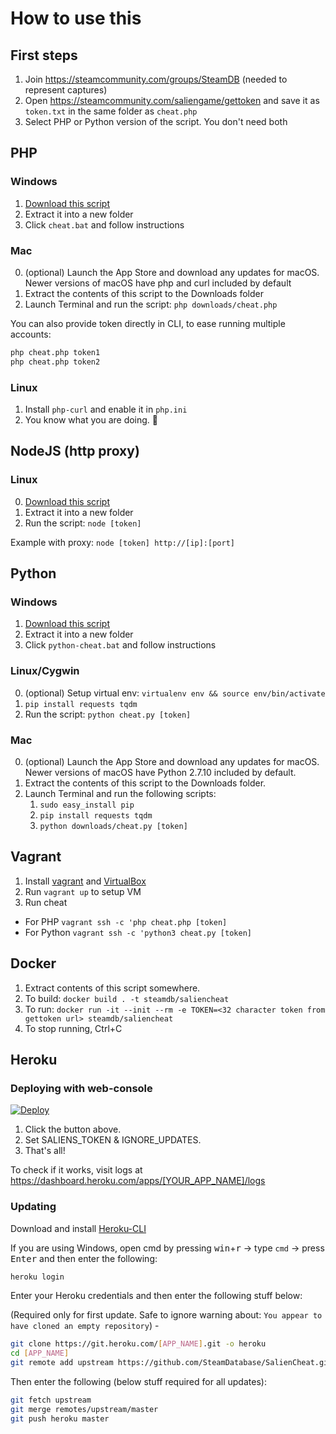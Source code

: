 # How to use this

## First steps

1. Join https://steamcommunity.com/groups/SteamDB (needed to represent captures)
2. Open https://steamcommunity.com/saliengame/gettoken and save it as `token.txt` in the same folder as `cheat.php`
3. Select PHP or Python version of the script. You don't need both

## PHP

### Windows

1. [Download this script](https://github.com/SteamDatabase/SalienCheat/archive/master.zip)
2. Extract it into a new folder
3. Click `cheat.bat` and follow instructions

### Mac

0. (optional) Launch the App Store and download any updates for macOS. Newer versions of macOS have php and curl included by default
1. Extract the contents of this script to the Downloads folder
2. Launch Terminal and run the script: `php downloads/cheat.php`

You can also provide token directly in CLI, to ease running multiple accounts:
```bash
php cheat.php token1
php cheat.php token2
```

### Linux

1. Install `php-curl` and enable it in `php.ini`
2. You know what you are doing. 🐧


## NodeJS (http proxy)

### Linux

0. [Download this script](https://github.com/SteamDatabase/SalienCheat/archive/master.zip)
1. Extract it into a new folder
2. Run the script: `node [token]`

Example with proxy: `node [token] http://[ip]:[port]`

## Python

### Windows

1. [Download this script](https://github.com/SteamDatabase/SalienCheat/archive/master.zip)
2. Extract it into a new folder
3. Click `python-cheat.bat` and follow instructions

### Linux/Cygwin

0. (optional) Setup virtual env: `virtualenv env && source env/bin/activate`
1. `pip install requests tqdm`
2. Run the script: `python cheat.py [token]`

### Mac

0. (optional) Launch the App Store and download any updates for macOS. Newer versions of macOS have Python 2.7.10 included by default.
1. Extract the contents of this script to the Downloads folder.
2. Launch Terminal and run the following scripts:
   1. `sudo easy_install pip`
   2. `pip install requests tqdm`
   3. `python downloads/cheat.py [token]`

## Vagrant

1. Install [vagrant](https://www.vagrantup.com/downloads.html) and [VirtualBox](https://www.virtualbox.org/wiki/Downloads)
2. Run `vagrant up` to setup VM
3. Run cheat
  * For PHP `vagrant ssh -c 'php cheat.php [token]`
  * For Python `vagrant ssh -c 'python3 cheat.py [token]`

## Docker
1. Extract contents of this script somewhere.
2. To build: `docker build . -t steamdb/saliencheat`
3. To run: `docker run -it --init --rm -e TOKEN=<32 character token from gettoken url> steamdb/saliencheat`
4. To stop running, Ctrl+C

## Heroku
### Deploying with web-console

[![Deploy](https://www.herokucdn.com/deploy/button.svg)](https://heroku.com/deploy)

1. Click the button above.
2. Set SALIENS_TOKEN & IGNORE_UPDATES.
3. That's all!

To check if it works, visit logs at https://dashboard.heroku.com/apps/[YOUR_APP_NAME]/logs

### Updating

Download and install [Heroku-CLI](https://devcenter.heroku.com/articles/heroku-cli)

If you are using Windows, open cmd by pressing <kbd>win</kbd>+<kbd>r</kbd> -> type `cmd` -> press <kbd>Enter</kbd> and then enter the following:
```bash
heroku login
```
Enter your Heroku credentials and then enter the following stuff below:

(Required only for first update. Safe to ignore warning about: `You appear to have cloned an empty repository`) -
```bash
git clone https://git.heroku.com/[APP_NAME].git -o heroku
cd [APP_NAME]
git remote add upstream https://github.com/SteamDatabase/SalienCheat.git
```
Then enter the following (below stuff required for all updates):
```bash
git fetch upstream
git merge remotes/upstream/master
git push heroku master
```

